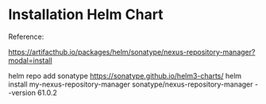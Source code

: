 # Installation Helm Chart

Reference:

https://artifacthub.io/packages/helm/sonatype/nexus-repository-manager?modal=install

helm repo add sonatype https://sonatype.github.io/helm3-charts/
helm install my-nexus-repository-manager sonatype/nexus-repository-manager --version 61.0.2
